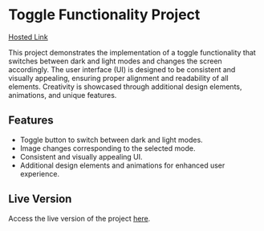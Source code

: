 # Toggle Functionality Project
[Hosted Link](https://jessicadollz.github.io/Toggle-Mode/)

This project demonstrates the implementation of a toggle functionality that switches between dark and light modes and changes the screen accordingly. The user interface (UI) is designed to be consistent and visually appealing, ensuring proper alignment and readability of all elements. Creativity is showcased through additional design elements, animations, and unique features.

## Features
- Toggle button to switch between dark and light modes.
- Image changes corresponding to the selected mode.
- Consistent and visually appealing UI.
- Additional design elements and animations for enhanced user experience.

## Live Version

Access the live version of the project [here](https://jessicadollz.github.io/Toggle-Mode/).
